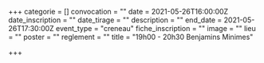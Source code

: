 +++
categorie = []
convocation = ""
date = 2021-05-26T16:00:00Z
date_inscription = ""
date_tirage = ""
description = ""
end_date = 2021-05-26T17:30:00Z
event_type = "creneau"
fiche_inscription = ""
image = ""
lieu = ""
poster = ""
reglement = ""
title = "19h00 - 20h30 Benjamins Minimes"

+++

